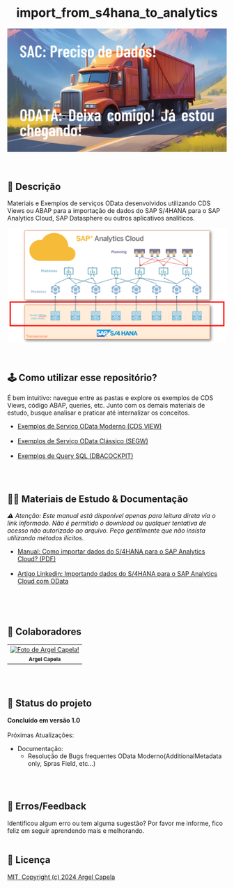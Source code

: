 <h1 align="center"> import_from_s4hana_to_analytics </h1>
<center>
<img src=".readme/article_cover.png" width="800px" >
</center>
<br>
<br>

## 📃 Descrição
Materiais e Exemplos de serviços OData desenvolvidos utilizando CDS Views ou ABAP para a importação de dados do SAP S/4HANA para o SAP Analytics Cloud, SAP Datasphere ou outros aplicativos analíticos.

<center>
<img src=".readme/sac_odata_s4_architecture.png" width="800px" >
</center>

<br>
<br>

## 🕹️ Como utilizar esse repositório?
É bem intuitivo: navegue entre as pastas e explore os exemplos de CDS Views, código ABAP, queries, etc. Junto com os demais materiais de estudo, busque analisar e praticar até internalizar os conceitos.
* <a href="/1_odata_moderno (cds_view)/">Exemplos de Serviço OData Moderno (CDS VIEW)</a><br><br>
* <a href="/2_odata_classico (segw)/">Exemplos de Serviço OData Clássico (SEGW)</a><br><br>
* <a href="/3_utilitarios/queries_sql (dbacockpit)/">Exemplos de Query SQL (DBACOCKPIT)</a>

<br>
<br>

## 🧑‍🏫 Materiais de Estudo & Documentação
<i>⚠️ Atenção: Este manual está disponível apenas para leitura direta via o link informado. Não é permitido o download ou qualquer tentativa de acesso não autorizado ao arquivo. Peço gentilmente que não insista utilizando métodos ilícitos.</i><br>
* <a href="https://docs.google.com/document/d/1I8FJz42Zx-0dgNBhQBbb6iRIRSaiEERb/edit?usp=sharing&ouid=104305491820617169968&rtpof=true&sd=true">Manual: Como importar dados do S/4HANA para o SAP Analytics Cloud? (PDF)</a><br><br>
* <a href="https://www.linkedin.com/pulse/importando-dados-do-s4hana-para-o-sap-analytics-cloud-argel-capela-gx7ff">Artigo Linkedin: Importando dados do S/4HANA para o SAP Analytics Cloud com OData</a><br><br>


<br>
<br>

## 🤝 Colaboradores
<table>
  <tr>
    <td align="center">
      <a href="http://github.com/argelcapela">
        <img src="https://avatars.githubusercontent.com/u/79276276?s=400&u=055b803f4708d59eaf50208ba601f85844125757&v=4" width="100px;" alt="Foto de Argel Capela!"/><br>
        <sub>
          <b>Argel Capela</b>
        </sub>
      </a>
    </td>
  </tr>
</table>

<br>
<br>

## 🎯 Status do projeto
<b>Concluído em versão 1.0</b><br><br>
Próximas Atualizações:
* Documentação:
  * Resolução de Bugs frequentes OData Moderno(AdditionalMetadata only, Spras Field, etc...)

<br>
<br>

## 🦟 Erros/Feedback
Identificou algum erro ou tem alguma sugestão? Por favor me informe, fico feliz em seguir aprendendo mais e melhorando.
<br>
<br>

## 🔐 Licença
<a href="LICENSE">MIT, Copyright (c) 2024 Argel Capela</a>
